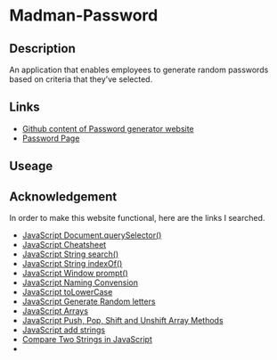 # Madman-Password

## Description
An application that enables employees to generate random passwords based on criteria that they’ve selected.

## Links
* [Github content of Password generator website](https://github.com/JeanSuw/madman-password)
* [Password Page](https://jeansuw.github.io/madman-password/)

## Useage


## Acknowledgement
In order to make this website functional, here are the links I searched.

* [JavaScript Document.querySelector()](https://developer.mozilla.org/en-US/docs/Web/API/Document/querySelector)
* [JavaScript Cheatsheet](https://htmlcheatsheet.com/js/)
* [JavaScript String search()](https://www.w3schools.com/jsref/jsref_search.asp)
* [JavaScript String indexOf()](https://www.w3schools.com/jsref/jsref_indexof.asp)
* [JavaScript Window prompt()](https://www.w3schools.com/jsref/met_win_prompt.asp)
* [JavaScript Naming Convension](https://www.syncfusion.com/blogs/post/10-javascript-naming-conventions-every-developer-should-know.aspx)
* [JavaScript toLowerCase](https://developer.mozilla.org/en-US/docs/Web/JavaScript/Reference/Global_Objects/String/toLowerCase)
* [JavaScript Generate Random letters](https://stackoverflow.com/questions/1349404/generate-random-string-characters-in-javascript)
* [JavaScript Arrays](https://www.w3schools.com/js/js_arrays.asp)
* [JavaScript Push, Pop, Shift and Unshift Array Methods](https://www.hackinbits.com/articles/js/push-pop-shift-and-unshift-array-methods-in-javascript)
* [JavaScript add strings](https://zetcode.com/javascript/add-string/#:~:text=The%20easiest%20way%20of%20concatenating,that%20the%20operator%20is%20overloaded.&text=let%20a%20%3D%20'old'%3B,log(c)%3B)
* [Compare Two Strings in JavaScript](https://www.scaler.com/topics/compare-two-strings-in-javascript/)
* []()